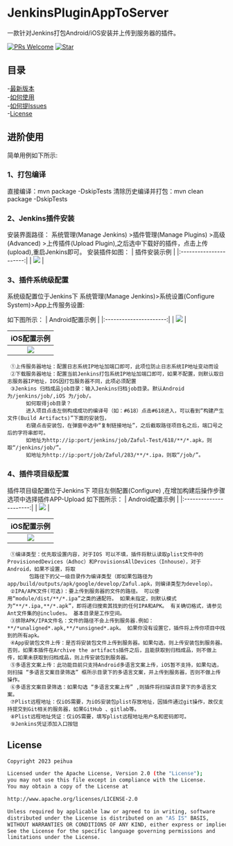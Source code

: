# JenkinsPluginAppToServer
   一款针对Jenkins打包Android/iOS安装并上传到服务器的插件。<br>

[![PRs Welcome](https://img.shields.io/badge/PRs-Welcome-brightgreen.svg)](https://github.com/peihua8858)
[![Star](https://img.shields.io/github/stars/peihua8858/JenkinsPluginAppToServer.svg)](https://github.com/peihua8858/JenkinsPluginAppToServer)


## 目录
-[最新版本](https://github.com/peihua8858/JenkinsPluginAppToServer/releases/)<br>
-[如何使用](#进阶使用)<br>
-[如何提Issues](https://github.com/peihua8858/JenkinsPluginAppToServer/wiki/%E5%A6%82%E4%BD%95%E6%8F%90Issues%3F)<br>
-[License](#License)<br>

## 进阶使用

简单用例如下所示:

### 1、打包编译

直接编译：mvn package -DskipTests
清除历史编译并打包：mvn clean package -DskipTests
### 2、Jenkins插件安装
安装界面路径： 系统管理(Manage Jenkins) >插件管理(Manage Plugins) >高级(Advanced) >上传插件(Upload Plugin),之后选中下载好的插件，点击上传(upload),重启Jenkins即可。
        安装插件如图：
|   插件安装示例      | 
|:----------------------:|
| ![](images/image1.jpg) |

### 3、插件系统级配置
   系统级配置位于Jenkins下 系统管理(Manage Jenkins)>系统设置(Configure System)>App上传服务设置:

  如下图所示：
|   Android配置示例      | 
|:----------------------:|
| ![](images/image2.jpg) |

|   iOS配置示例          | 
|:----------------------:|
| ![](images/image3.jpg) |
     ①上传服务器地址：配置日志系统IP地址加端口即可，此项位防止日志系统IP地址变动而设
     ②下载服务器地址：配置当前Jenkins打包系统IP地址加端口即可，如果不配置，则默认取日志服务器IP地址，IOS因打包服务器不同，此项必须配置
     ③Jenkins 归档成品job目录：输入Jenkins归档job目录。默认Android为/jenkins/job/,iOS 为/job/。
          如何取得job目录？
          进入项目点击左侧构成成功的编译号（如：#618）点击#618进入，可以看到“构建产生文件(Build Artifacts)”下面的安装包，
          右键点击安装包，在弹窗中选中“复制链接地址”，之后截取路径项目名之后，端口号之后的字符串即可。
          如地址为http://ip:port/jenkins/job/Zaful-Test/618/**/*.apk，则取“/jenkins/job/”。
          如地址为http://ip:port/job/Zaful/283/**/*.ipa，则取“/job/”。
### 4、插件项目级配置
插件项目级配置位于Jenkins下 项目左侧配置(Configure) ,在增加构建后操作步骤选项中选择插件APP-Upload
如下图所示：
|   Android配置示例      | 
|:----------------------:|
| ![](images/image4.jpg) |

|   iOS配置示例      | 
|:----------------------:|
| ![](images/image5.jpg) |
     ①编译类型：优先取设置内容，对于IOS 可以不填，插件将默认读取plist文件中的ProvisionedDevices（Adhoc）和ProvisionsAllDevices（Inhouse），对于Android，如果不设置，将取
           包路径下的父一级目录作为编译类型（即如果包路径为app/build/outputs/apk/google/develop/Zaful.apk，则编译类型为develop）。
     ②IPA/APK文件(可选)：要上传到服务器的文件的路径。 可以使用“module/dist/**/*.ipa”之类的通配符。 如果未指定，则默认模式为“**/*.ipa,**/*.apk”，即将递归搜索其找到的任何IPA和APK。 有关确切格式，请参见Ant文件集的@includes。 基本目录是工作空间。
     ③排除APK/IPA文件名：文件的路径不会上传到服务器.例如：**/*unaligned*.apk,**/*unsigned*.apk。 如果你没有设置它，插件将上传你项目中找到的所有apk。
     ④App安装包文件上传：是否将安装包文件上传到服务器。如果勾选，则上传安装包到服务器。否则，如果本插件在Archive the artifacts插件之后，且能获取到归档成品，则不做上传，如果未获取到归档成品，则上传安装包到服务器。
     ⑤多语言文案上传：此功能目前只支持Android多语言文案上传，iOS暂不支持，如果勾选，则扫描 “多语言文案目录筛选” 框所示目录下的多语言文案，并上传到服务器，否则不做上传操作。
     ⑥多语言文案目录筛选：如果勾选 “多语言文案上传” ,则插件将扫描该目录下的多语言文案。
     ⑦Plist远程地址：仅iOS需要，为iOS安装包plist存放地址，因插件通过git操作，故仅支持提交到Git相关的服务器，如果GitHub 、gitlab等。
     ⑧Plist远程地址凭证：仅iOS需要，填写plist远程地址用户名和密码即可。
     ⑨Jenkins凭证添加入口按钮

## License
```sh
Copyright 2023 peihua

Licensed under the Apache License, Version 2.0 (the "License");
you may not use this file except in compliance with the License.
You may obtain a copy of the License at

http://www.apache.org/licenses/LICENSE-2.0

Unless required by applicable law or agreed to in writing, software
distributed under the License is distributed on an "AS IS" BASIS,
WITHOUT WARRANTIES OR CONDITIONS OF ANY KIND, either express or implied.
See the License for the specific language governing permissions and
limitations under the License.
```
